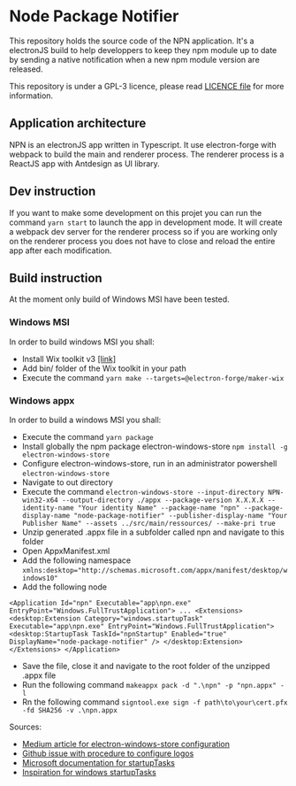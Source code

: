 # Node Package Notifier

This repository holds the source code of the NPN application. It's a electronJS build to help developpers to keep they npm module up to date by sending a native notification when a new npm module version are released.

This repository is under a GPL-3 licence, please read [LICENCE file](https://github.com/picardthibault/node-package-notifier/blob/main/LICENCE) for more information.

## Application architecture

NPN is an electronJS app written in Typescript. It use electron-forge with webpack to build the main and renderer process. The renderer process is a ReactJS app with Antdesign as UI library.

## Dev instruction

If you want to make some development on this projet you can run the command ``yarn start`` to launch the app in development mode. It will create a webpack dev server for the renderer process so if you are working only on the renderer process you does not have to close and reload the entire app after each modification.

## Build instruction

At the moment only build of Windows MSI have been tested.

### Windows MSI

In order to build windows MSI you shall:

- Install Wix toolkit v3 [[link]](https://wixtoolset.org/docs/wix3/)
- Add bin/ folder of the Wix toolkit in your path
- Execute the command ``yarn make --targets=@electron-forge/maker-wix`` 

### Windows appx

In order to build a windows MSI you shall:

- Execute the command ``yarn package``
- Install globally the npm package electron-windows-store ``npm install -g electron-windows-store``
- Configure electron-windows-store, run in an administrator powershell ``electron-windows-store`` 
- Navigate to out directory
- Execute the command ``electron-windows-store --input-directory NPN-win32-x64 --output-directory ./appx --package-version X.X.X.X --identity-name "Your identity Name" --package-name "npn" --package-display-name "node-package-notifier" --publisher-display-name "Your Publisher Name" --assets ../src/main/ressources/ --make-pri true``
- Unzip generated .appx file in a subfolder called npn and navigate to this folder
- Open AppxManifest.xml 
- Add the following namespace ``xmlns:desktop="http://schemas.microsoft.com/appx/manifest/desktop/windows10"``
- Add the following node

``<Application Id="npn" Executable="app\npn.exe" EntryPoint="Windows.FullTrustApplication">
        ...
	  <Extensions>
		<desktop:Extension
			Category="windows.startupTask"
			Executable="app\npn.exe"
			EntryPoint="Windows.FullTrustApplication">
			<desktop:StartupTask TaskId="npnStartup" Enabled="true" DisplayName="node-package-notifier" />
		</desktop:Extension>
	  </Extensions>
    </Application>``
- Save the file, close it and navigate to the root folder of the unzipped .appx file
- Run the following command ``makeappx pack -d ".\npn" -p "npn.appx" -l``
- Rn the following command ``signtool.exe sign -f path\to\your\cert.pfx -fd SHA256 -v .\npn.appx``

Sources: 
- [Medium article for electron-windows-store configuration](https://medium.com/@sangamrajpara/publishing-electron-app-to-windows-store-3cadeed26a32)
- [Github issue with procedure to configure logos](https://github.com/electron-userland/electron-builder/issues/987)
- [Microsoft documentation for startupTasks](https://learn.microsoft.com/en-us/uwp/schemas/appxpackage/uapmanifestschema/element-desktop-startuptasks)
- [Inspiration for windows startupTasks](https://www.npmjs.com/package/electron-winstore-auto-launch)
